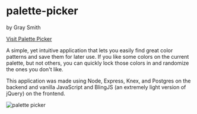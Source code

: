 # palette-picker
by Gray Smith

<a href="https://gs-palettepicker.herokuapp.com/" target="_blank">Visit Palette Picker</a>

A simple, yet intuitive application that lets you easily find great color patterns and save them for later use. If you like some colors on the current palette, but not others, you can quickly lock those colors in and randomize the ones you don't like.

This application was made using Node, Express, Knex, and Postgres on the backend and vanilla JavaScript and BlingJS (an extremely light version of jQuery) on the frontend. 

<img src="https://i.imgur.com/4Uhqazh.png" alt="palette picker"/>
